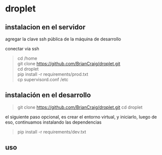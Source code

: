 # droplet

instalacion en el servidor  
-------------  

agregar la clave ssh pública de la máquina de desarrollo  

conectar via ssh  

> cd /home  
> git clone https://github.com/BrianCraig/droplet.git  
> cd droplet  
> pip install -r requirements/prod.txt  
> cp supervisord.conf /etc

instalación en el desarrollo  
-------------  

> git clone https://github.com/BrianCraig/droplet.git
> cd droplet

el siguiente paso opcional, es crear el entorno virtual, y iniciarlo, luego de eso, continuamos instalando las dependencias

> pip install -r requirements/dev.txt  

uso  
-------------








